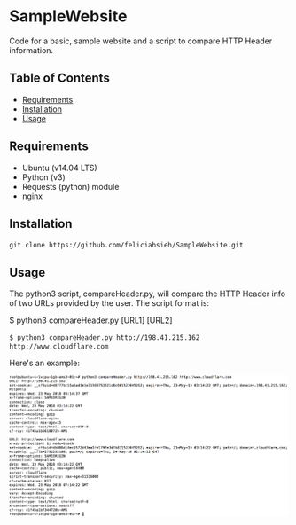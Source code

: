 # SampleWebsite

Code for a basic, sample website and a script to compare HTTP Header information.

## Table of Contents
* [Requirements](#requirements)
* [Installation](#installation)
* [Usage](#usage)

## Requirements
* Ubuntu (v14.04 LTS)
* Python (v3)
* Requests (python) module
* nginx

## Installation
```
git clone https://github.com/feliciahsieh/SampleWebsite.git
```

## Usage
The python3 script, compareHeader.py, will compare the HTTP Header info of two URLs provided by the user.
The script format is:

$ python3 compareHeader.py [URL1] [URL2]

```
$ python3 compareHeader.py http://198.41.215.162 http://www.cloudflare.com
```

Here's an example:

<p align="center"><img src="images/compareHeaders.png" width="800px" /></p>
